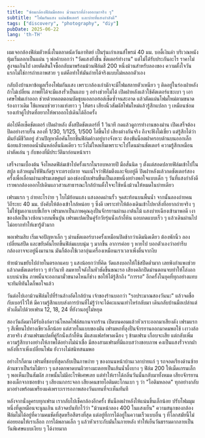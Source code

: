 ```yaml
---
title: "ซ่อมกล้องฟิล์มมือสอง ม้วนแรกที่ล้างออกมาจริง ๆ"
subtitle: "โฟมกันแสง แผ่นชัตเตอร์ และบ่ายที่แสงกำลังดี"
tags: ["discovery", "photography", "diy"]
pubDate: 2025-06-22
lang: 'th-TH'
---
```


ผมเจอกล้องฟิล์มตัวหนึ่งในตลาดนัดวันอาทิตย์ เป็นรุ่นเก่าเลนส์ไพรม์ 40 มม. บอดี้เงินดำ บริเวณหนังหุ้มเริ่มลอกเป็นแผ่น ๆ พ่อค้าบอกว่า "วัดแสงยังขึ้น ชัตเตอร์ทำงาน" แต่ไม่ได้รับประกันอะไร ราคาไม่สูงจนเกินไป เลยตัดสินใจซื้อกลับมาพร้อมม้วนฟิล์มสี 200 หนึ่งม้วนสำหรับลองของ ความตั้งใจวันแรกไม่ใช่การถ่ายภาพสวย ๆ แต่คือทำให้มันถ่ายได้จริงแบบไม่หลอกตัวเอง

กลับถึงบ้านหาข้อมูลเรื่องโฟมกันแสง เพราะกล้องเก่ามักจะมีโฟมสลายตัวเหนียว ๆ ติดอยู่ในร่องฝาหลัง ถ้าไม่เปลี่ยน ภาพที่ได้จะมีแสงรั่วเป็นแถบ ๆ อย่างช่วยไม่ได้ เปิดฝาหลังแล้วใช้คัตเตอร์แซะเบา ๆ เอาเศษโฟมเก่าออก ช่วยด้วยคอตตอนบัดชุบแอลกอฮอล์เช็ดซ้ำจนสะอาด แล้วตัดแผ่นโฟมใหม่ตามขนาดร่องกาวเดิม ใช้แหนบช่วยวางแท่งยาว ๆ ให้ตรง เสียงนิ้วสัมผัสโฟมใหม่แล้วรู้สึกแปลก ๆ เหมือนซ่อมรองเท้าคู่โปรดที่อยากให้พาออกไปเดินได้อีกครั้ง

ต่อไปคือเช็คชัตเตอร์ เปิดฝาหลัง ตั้งสปีดชัตเตอร์ที่ 1 วินาที กดแล้วดูการทำงานของม่าน เปิดเสร็จต้องปิดอย่างราบรื่น ลองที่ 1/30, 1/125, 1/500 ไล่ขึ้นไป เสียงต่างกันจริง ถึงจะฟังไม่เชี่ยว แต่รู้สึกได้ว่ามันยังมีชีวิตอยู่ ส่วนปัญหาคือคันโยกขึ้นฟิล์มค้างอยู่บางจังหวะ ต้องขันน็อตฝาครอบด้านบนออกเล็กน้อยแล้วหยอดน้ำมันหล่อลื่นนิดเดียว ระวังไม่ใหลเยิ้มเพราะจะไปโดนม่านชัตเตอร์ ความรู้สึกเหมือนผ่าตัดเล่น ๆ กับของที่มีประวัติมาก่อนหน้าเรา

เสร็จงานเบื้องต้น จึงโหลดฟิล์มเข้าไปครั้งแรกในรอบหลายปี มือสั่นนิด ๆ ตั้งแต่สอดปลายฟิล์มเข้าไปในสปูล แล้วหมุนให้ฟันกัดรูเจาะตรงปลาย จนแน่ใจว่าฟิล์มตึงและจับอยู่ดี ปิดฝาหลังแล้วกดชัตเตอร์สองครั้งเพื่อเลื่อนผ่านเฟรมเลขศูนย์ มองช่องนับเฟรมขึ้นเป็นเลขหนึ่งอย่างพอใจแบบเด็ก ๆ วันที่แสงกำลังดี เราพกกล้องออกไปเดินแถวสวนสาธารณะใกล้บ้านตั้งใจจะใช้หนึ่งม้วนให้หมดในบ่ายเดียว

เฟรมแรก ๆ ถ่ายอะไรง่าย ๆ ใบไม้ย้อนแสง แสงลอดผ่านรั้ว จุดสะท้อนบนพื้นน้ำ จากนั้นลองถ่ายคน วิถีระยะ 40 มม. บังคับให้ต้องเข้าใกล้หน่อย ๆ ซึ่งดี เพราะทำให้ต้องเดินเข้าไปหาสิ่งที่อยากถ่ายจริง ๆ ไม่ใช่ซูมเอาแบบขี้เกียจ เฟรมหกเป็นภาพคุณลุงปั่นจักรยานผ่านเงาต้นไม้ แสงบ่ายเฉียงเข้ามาพอดี เงาของล้อเป็นวงซ้อนวงบนพื้นปูน เฟรมแปดเป็นคู่รักวัยรุ่นนั่งเก้าอี้หิน แอบกดแบบเร็ว ๆ แล้วเดินผ่านไป ไม่อยากทำให้เขารู้ตัวมาก

พอเฟรมสิบ เริ่มเจอปัญหาเล็ก ๆ ม่านชัตเตอร์บางครั้งเหมือนปิดช้ากว่าเดิมนิดเดียว ต้องพักนิ้ว ลองเปลี่ยนสปีด และขยับคันโยกขึ้นฟิล์มแบบนุ่ม ๆ มากขึ้น อาการค่อย ๆ หายไป บอกตัวเองว่าอย่ารีบ กล้องอาจจะอยู่นิ่งมานาน มันก็ต้องใช้เวลาอุ่นเครื่องเหมือนเราเวลาเพิ่งตื่นจากงีบ

ท้ายม้วนขยับไปถ่ายในตรอกแคบ ๆ แสงน้อยกว่าที่คิด วัดแสงบอกให้ใช้สปีดต่ำมาก เลยพิงกำแพงช่วย แล้วกดชัตเตอร์ยาว ๆ ห้าวินาที ลมหายใจดังในหัวชัดขึ้นขณะรอ เสียงคลิกปิดม่านตอนจบทำให้โล่งอกแบบน่าเขิน ภาพนั้นจะออกมามั่วขนาดไหนก็ช่าง ขอให้ได้รู้สึกถึง “การรอ” อีกครั้งในยุคที่ทุกอย่างแทบจะทันทีทันใดก็พอใจแล้ว

วันต่อไปเอาม้วนฟิล์มไปที่ร้านล้างอัดใกล้บ้าน เจ้าของร้านบอกว่า "รอประมาณสองวันนะ" แล้วจดชื่อกับเบอร์ไว้ให้ มีความรู้สึกแบบส่งการบ้านที่ไม่รู้ว่าจะได้คะแนนเท่าไหร่กลับมา เดินกลับบ้านมือเปล่าแต่หัวเต็มไปด้วยเฟรม 12, 18, 24 ที่ยังวนอยู่ไม่หยุด

สองวันถัดมาได้รับลิงก์ดาวน์โหลดไฟล์สแกนจากร้าน เปิดบนคอมแล้วหัวเราะออกมาเสียงดัง เฟรมแรก ๆ สีเพี้ยนไปทางเขียวเล็กน้อย แต่สวยในแบบของมัน เฟรมหกที่ลุงปั่นจักรยานออกมาคมพอใช้ เงาวงล้อสวยจริง ส่วนเฟรมแปดที่คู่รักนั่งเก้าอี้หิน มีแสงแฟลร์พาดเฉียง ๆ ข้ามเฟรม เกือบจะเสีย แต่กลับเพิ่มความรู้สึกบางอย่างให้ภาพได้อย่างไม่น่าเชื่อ มีสองสามเฟรมที่มีแถบสว่างขอบภาพ คงเป็นแสงรั่วจากฝาหลังที่เราเพิ่งเปลี่ยนโฟม ยังวางไม่สนิทสนมพอ

อย่างไรก็ตาม เฟรมที่ชอบที่สุดกลับเป็นภาพง่าย ๆ ของถนนหน้าบ้านเวลาบ่ายแก่ ๆ รถจอดเรียงด้านซ้าย ด้านขวาเป็นร่มไม้ยาว ๆ แสงตกพาดบนผิวยางมะตอยเป็นเส้นน้ำผึ้งบาง ๆ ฟิล์ม 200 ให้เม็ดเกรนเล็ก ๆ พอเห็นเป็นสัมผัส ภาพนั้นไม่มีอะไรพิเศษเลย แต่ทำให้เราได้กลิ่นวันนั้นกลับมาทั้งหมด เสียงจักรยานของเด็กจากซอยข้าง ๆ เสียงนกกระจอก เสียงคนขายไอติมตะโกนเบา ๆ ว่า "ไอติมหลอด" ทุกอย่างกลับมาอย่างพร้อมเพรียงแค่เพราะเรารอภาพสองวันแทนที่จะเห็นทันที

หลังจากนั่งดูครบทุกเฟรม เรากลับไปเช็คกล้องอีกครั้ง ขันน็อตฝาหลังให้แน่นขึ้นเล็กน้อย ปรับโฟมมุมหนึ่งที่ดูเหมือนจะนูนเกิน แล้วจดบันทึกไว้ว่า "ม้วนหน้าลอง 400 ในแสงเย็น" ความสนุกของกล้องฟิล์มไม่ได้อยู่ที่ความคมชัดที่สุดหรือสีตรงที่สุด แต่อยู่ที่การได้อยู่ในความเร็วแบบอื่น ๆ ที่โลกสมัยนี้ไม่ค่อยยอมให้เราเลือก การได้พลาดเล็ก ๆ แล้วหัวเราะกับมันในภายหลัง ทำให้เย็นวันธรรมดากลายเป็นวันพิเศษแบบเงียบ ๆ ได้งายมาก


